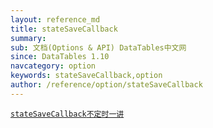 ```yaml
---
layout: reference_md
title: stateSaveCallback
summary: 
sub: 文档(Options & API) DataTables中文网
since: DataTables 1.10
navcategory: option
keywords: stateSaveCallback,option
author: /reference/option/stateSaveCallback
---
```

<a href="{{ site.wlan_url }}/manual/daily/2016/09/23/option-stateSaveCallback.html" >
    <code class="option">stateSaveCallback<span>不定时一讲</span></code>
</a>